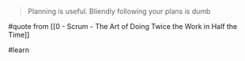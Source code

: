 > Planning is useful. Bliendly following your plans is dumb

#quote from [[0 - Scrum - The Art of Doing Twice the Work in Half the Time]]

#learn 